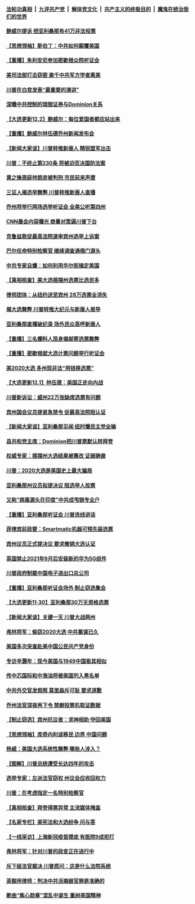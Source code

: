 ####  [法轮功真相](../../../../basic/blob/master/README.md?t=12031531) &nbsp;|&nbsp; [九评共产党](../../../../9ping.md/blob/master/README.md?t=12031531) &nbsp;|&nbsp; [解体党文化](../../../../jtdwh.md/blob/master/README.md?t=12031531)  &nbsp;|&nbsp; [共产主义的终极目的](../../../../gczydzjmd.md/blob/master/README.md?t=12031531) &nbsp;|&nbsp; [魔鬼在统治我们的世界](../../../../mgztzwmdsj.md/blob/master/README.md?t=12031531) 

#### [鲍威尔提诉 控亚利桑那有41万非法投票](../pages/nf4514/n12591853.md?t=12031531) 

#### [【思想领袖】斯伯丁：中共如何颠覆美国](../pages/nf4514/n12549781.md?t=12031531) 

#### [【重播】朱利安尼参加密歇根众院听证会](../pages/nf4514/n12588920.md?t=12031531) 

#### [美司法部打击窃密 逾千中共军方学者离美](../pages/nf4514/n12592054.md?t=12031531) 

#### [川普在白宫发表“最重要的演讲”](../pages/nf4514/n12591811.md?t=12031531) 

#### [深曝中共控制的瑞银证券与Dominion关系](../pages/nf4514/n12591486.md?t=12031531) 

#### [【大选更新12.2】鲍威尔：每位爱国者都应站出来](../pages/nf4514/n12590387.md?t=12031531) 

#### [【重播】鲍威尔林伍德乔州新闻发布会](../pages/nf4514/n12589345.md?t=12031531) 

#### [【新闻大家谈】川普转推新唐人 精锐盟军出击](../pages/nf4514/n12590985.md?t=12031531) 

#### [川普：不终止第230条 将被迫否决国防法案](../pages/nf4514/n12590714.md?t=12031531) 

#### [黄之锋周庭林朗彦被判刑 市民前来声援](../pages/nf4514/n12589937.md?t=12031531) 

#### [三证人揭选举舞弊 川普转推新唐人直播](../pages/nf4514/n12590042.md?t=12031531) 

#### [乔州将举行两场选举听证会 全美公听第四州](../pages/nf4514/n12590155.md?t=12031531) 

#### [CNN晨会内容曝光 商量对策逼川普下台](../pages/nf4514/n12589297.md?t=12031531) 

#### [克鲁兹敦促最高法院速审宾州选举上诉案](../pages/nf4514/n12589435.md?t=12031531) 

#### [巴尔任命特别检察官 继续调查通俄门源头](../pages/nf4514/n12589294.md?t=12031531) 

#### [中共专家自爆：如何利用华尔街搞定美国](../pages/nf4514/n12589245.md?t=12031531) 

#### [【真相核查】美大选摇摆州选票比选民多](../pages/nf4514/n12588822.md?t=12031531) 

#### [律师团体：从纽约送至宾州 28万选票全消失](../pages/nf4514/n12589061.md?t=12031531) 

#### [揭大选舞弊 川普转推大纪元与新唐人报导](../pages/nf4514/n12588833.md?t=12031531) 

#### [亚利桑那直播破纪录 场外民众高呼新唐人](../pages/nf4514/n12588617.md?t=12031531) 

#### [【重播】三名爆料人现身揭邮寄选票舞弊](../pages/nf4514/n12588529.md?t=12031531) 

#### [【重播】密歇根就大选计票问题举行听证会](../pages/nf4514/n12585720.md?t=12031531) 

#### [美2020大选 多州现非法“用钱换选票”](../pages/nf4514/n12588629.md?t=12031531) 

#### [【大选更新12.1】林伍德：美国正走向内战](../pages/nf4514/n12587667.md?t=12031531) 

#### [川普新诉讼：威州22万张缺席选票有问题](../pages/nf4514/n12588484.md?t=12031531) 

#### [宾州国会议员提紧急禁令 促最高法院阻认证](../pages/nf4514/n12588252.md?t=12031531) 

#### [【新闻大家谈】亚利桑那见闻 纽时爆民主党全输](../pages/nf4514/n12588232.md?t=12031531) 

#### [县共和党主席：Dominion把川普票默认转拜登](../pages/nf4514/n12587998.md?t=12031531) 

#### [权威专家：摇摆州大选结果被篡改 证据确凿](../pages/nf4514/n12587174.md?t=12031531) 

#### [川普：2020大选是美国史上最大骗局](../pages/nf4514/n12587039.md?t=12031531) 

#### [亚利桑那州议员拟提决议 阻选举人投票](../pages/nf4514/n12586948.md?t=12031531) 

#### [又称“病毒源头在印度”中共成甩锅专业户](../pages/nf4514/n12586371.md?t=12031531) 

#### [【重播】亚利桑那听证会 川普连线讲话](../pages/nf4514/n12582063.md?t=12031531) 

#### [菲律宾前政要：Smartmatic机器可预先装选票](../pages/nf4514/n12586473.md?t=12031531) 

#### [宾州议员正式提决议 要求撤销大选认证](../pages/nf4514/n12586484.md?t=12031531) 

#### [英国禁止2021年9月后安装新的华为5G组件](../pages/nf4514/n12586298.md?t=12031531) 

#### [川普政府制裁中国电子进出口总公司](../pages/nf4514/n12586126.md?t=12031531) 

#### [【重播】亚利桑那听证会场外 制止窃选集会](../pages/nf4514/n12585864.md?t=12031531) 

#### [【大选更新11·30】亚利桑那30万无资格选票](../pages/nf4514/n12585111.md?t=12031531) 

#### [【新闻大家谈】关键一天 川普大战两州](../pages/nf4514/n12585653.md?t=12031531) 

#### [弗林将军：偷窃2020大选 中共蓄谋已久](../pages/nf4514/n12585624.md?t=12031531) 

#### [美国多次突查赴美中国公民共产党身份](../pages/nf4514/n12584438.md?t=12031531) 

#### [专访辛灏年：现今美国与1949中国极其相似](../pages/nf4514/n12585251.md?t=12031531) 

#### [传中芯国际和中海油将被美国列入黑名单](../pages/nf4514/n12585003.md?t=12031531) 

#### [中共外交官发假照 莫里森斥可耻 要求道歉](../pages/nf4514/n12584867.md?t=12031531) 

#### [乔州法官深夜再下令 禁删投票机取证数据](../pages/nf4514/n12584935.md?t=12031531) 

#### [【制止窃选】宾州抗议者：求神相助 夺回美国](../pages/nf4514/n12584186.md?t=12031531) 

#### [【思想领袖】库奇内利谈移民 边界 中国问题](../pages/nf4514/n12503274.md?t=12031531) 

#### [杨威：美国大选系统性舞弊 哪些人涉入？](../pages/nf4514/n12583619.md?t=12031531) 

#### [【图解】川普总统遭受长达四年的攻击](../pages/nf4514/n12584029.md?t=12031531) 

#### [选举专家：左派法官窃权 州议会应收回权力](../pages/nf4514/n12582679.md?t=12031531) 

#### [川普：在考虑指定一名特别检察官](../pages/nf4514/n12583789.md?t=12031531) 

#### [【真相核查】拜登得票异常 主流媒体掩盖](../pages/nf4514/n12582766.md?t=12031531) 

#### [【名家专栏】美宪法和大选纷争 问与答](../pages/nf4514/n12583251.md?t=12031531) 

#### [【一线采访】上海新冠疫苗摸底 有医院9成拒打](../pages/nf4514/n12583504.md?t=12031531) 

#### [弗林将军：针对川普的政变正在进行中](../pages/nf4514/n12583562.md?t=12031531) 

#### [斥下级法官裁决 川普质问：这是什么法院系统](../pages/nf4514/n12583520.md?t=12031531) 

#### [英御用律师：判决中共活摘器官罪是准确的](../pages/nf4514/n12580740.md?t=12031531) 

#### [歌曲“紫心勋章”混乱中诞生 重树美国精神](../pages/nf4514/n12583199.md?t=12031531) 

